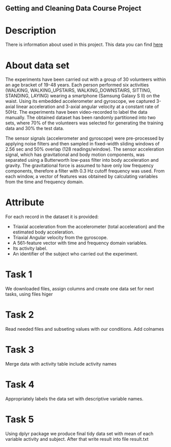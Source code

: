 ## Getting and Cleaning Data Course Project

# Description
 There is information about used in this project. This data you can find <a href=http://archive.ics.uci.edu/ml/datasets/Human+Activity+Recognition+Using+Smartphones>here</a>
 
 # About data set
The experiments have been carried out with a group of 30 volunteers within an age bracket of 19-48 years. Each person performed six activities (WALKING, WALKING_UPSTAIRS, WALKING_DOWNSTAIRS, SITTING, STANDING, LAYING) wearing a smartphone (Samsung Galaxy S II) on the waist. Using its embedded accelerometer and gyroscope, we captured 3-axial linear acceleration and 3-axial angular velocity at a constant rate of 50Hz. The experiments have been video-recorded to label the data manually. The obtained dataset has been randomly partitioned into two sets, where 70% of the volunteers was selected for generating the training data and 30% the test data. 

The sensor signals (accelerometer and gyroscope) were pre-processed by applying noise filters and then sampled in fixed-width sliding windows of 2.56 sec and 50% overlap (128 readings/window). The sensor acceleration signal, which has gravitational and body motion components, was separated using a Butterworth low-pass filter into body acceleration and gravity. The gravitational force is assumed to have only low frequency components, therefore a filter with 0.3 Hz cutoff frequency was used. From each window, a vector of features was obtained by calculating variables from the time and frequency domain.

 # Attribute

For each record in the dataset it is provided: 
- Triaxial acceleration from the accelerometer (total acceleration) and the estimated body acceleration. 
- Triaxial Angular velocity from the gyroscope. 
- A 561-feature vector with time and frequency domain variables. 
- Its activity label. 
- An identifier of the subject who carried out the experiment.

# Task 1

We downloaded files, assign columns and create one data set for next tasks, using files higer

# Task 2

Read needed files and subseting values with our conditions. Add colnames

# Task 3

Merge data with activity table include activity names

# Task 4

Appropriately labels the data set with descriptive variable names.

# Task 5

Using dplyr package we produce final tidy data set with mean of each variable activity and subject.
After that write result into file result.txt
